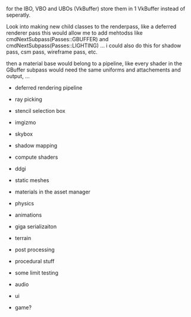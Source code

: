 for the IBO, VBO and UBOs (VkBuffer) store them in 1 VkBuffer instead of seperatly.



Look into making new child classes to the renderpass, like a deferred renderer pass
this would allow me to add mehtodss like cmdNextSubpass(Passes::GBUFFER) and cmdNextSubpass(Passes::LIGHTING) ...
i could also do this for shadow pass, csm pass, wireframe pass, etc.

then a material base would belong to a pipeline, like every shader in the GBuffer subpass  would need the same uniforms and attachements and output, ...




- deferred rendering pipeline

- ray picking
- stencil selection box
- imgizmo

- skybox

- shadow mapping

- compute shaders
- ddgi

- static meshes

- materials in the asset manager

- physics
- animations
- giga serializaiton
- terrain
- post processing
- procedural stuff
- some limit testing
- audio
- ui
- game?


